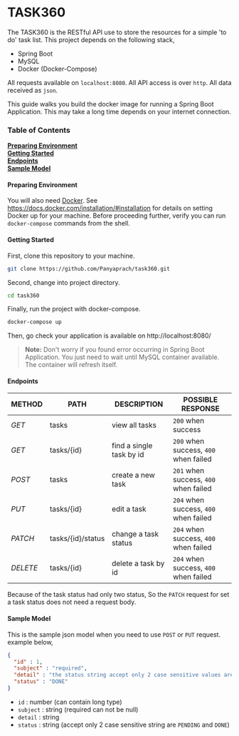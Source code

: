 # TASK360
The TASK360 is the RESTful API use to store the resources for a simple 'to do' task list. This project depends on the following stack,
+ Spring Boot
+ MySQL
+ Docker (Docker-Compose)

All requests available on `localhost:8080`. All API access is over `http`. All data received as `json`.

This guide walks you build the docker image for running a Spring Boot Application. This may take a long time depends on your internet connection.

### Table of Contents
**[Preparing Environment](#preparing-environment)**<br>
**[Getting Started](#getting-started)**<br>
**[Endpoints](#endpoints)**<br>
**[Sample Model](#sample-model)**<br>

#### Preparing Environment
You will also need [Docker](https://www.docker.com/). 
See https://docs.docker.com/installation/#installation for details on setting Docker up for your machine. 
Before proceeding further, verify you can run `docker-compose` commands from the shell.

#### Getting Started
First, clone this repository to your machine.
```bash
git clone https://github.com/Panyaprach/task360.git
```
Second, change into project directory.
```bash
cd task360
```
Finally, run the project with docker-compose.
```bash
docker-compose up
```
Then, go check your application is available on http://localhost:8080/
> **Note:** Don't worry if you found error occurring in Spring Boot Application. You just need to wait until MySQL container available. The container will refresh itself. 

#### Endpoints

METHOD | PATH | DESCRIPTION | POSSIBLE RESPONSE
--- | --- | --- | ---
*GET* | tasks | view all tasks | `200` when success
*GET* | tasks/{id} | find a single task by id | `200` when success, `400` when failed
*POST* | tasks | create a new task | `201` when success, `400` when failed
*PUT* | tasks/{id} | edit a task | `204` when success, `400` when failed
*PATCH* | tasks/{id}/status | change a task status | `204` when success, `400` when failed
*DELETE* | tasks/{id} | delete a task by id | `204` when success, `400` when failed

Because of the task status had only two status, So the `PATCH` request for set a task status does not need a request body.

#### Sample Model
This is the sample json model when you need to use `POST` or `PUT` request. example below,
```json
{
  "id" : 1,
  "subject" : "required",
  "detail" : "the status string accept only 2 case sensitive values are `PENDING` and `DONE`",
  "status" : "DONE"
}
```
+ `id` : number (can contain long type)
+ `subject` : string (required can not be null)
+ `detail` : string
+ `status` : string (accept only 2 case sensitive string are `PENDING` and `DONE`)
